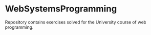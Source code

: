 # WebSystemsProgramming
Repository contains exercises solved for the University course of web programming.
